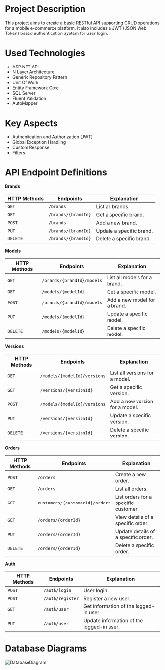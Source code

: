# Project Description

This project aims to create a basic RESTful API supporting CRUD operations for a mobile e-commerce platform. It also includes a JWT (JSON Web Token) based authentication system for user login.

# Used Technologies
- ASP.NET API
- N Layer Architecture
- Generic Repository Pattern 
- Unit Of Work
- Entity Framework Core
- SQL Server
- Fluent Validation
- AutoMapper

# Key Aspects

- Authentication and Authorization (JWT)
- Global Exception Handling
- Custom Response
- Filters

# API Endpoint Definitions

**Brands**

| **HTTP Methods** | **Endpoints** | **Explanation** |
| --- | --- | --- |
| `GET`| `/brands` | List all brands. |
| `GET`| `/brands/{brandId}` | Get a specific brand. |
| `POST`| `/brands` | Add a new brand. |
| `PUT`| `/brands/{brandId}` | Update a specific brand. | 
| `DELETE`| `/brands/{brandId}` | Delete a specific brand. | 


**Models**

| **HTTP Methods** | **Endpoints** | **Explanation** |
| --- | --- | --- |
| `GET`| `/brands/{brandId}/models` | List all models for a brand. | 
| `GET`| `/models/{modelId}` | Get a specific model. | 
| `POST`| `/brands/{brandId}/models` | Add a new model for a brand. | 
| `PUT`| `/models/{modelId}` | Update a specific model. | 
| `DELETE`| `/models/{modelId}` | Delete a specific model. | 


**Versions** 

| **HTTP Methods** | **Endpoints** | **Explanation** |
| --- | --- | --- |
| `GET`| `/models/{modelId}/versions` | List all versions for a model. | 
| `GET`| `/versions/{versionId}` | Get a specific version. | 
| `POST`| `/models/{modelId}/versions` | Add a new version for a model. | 
| `PUT`| `/versions/{versionId}` | Update a specific version. | 
| `DELETE`| `/versions/{versionId}` | Delete a specific version. | 


**Orders** 

| **HTTP Methods** | **Endpoints** | **Explanation** |
| --- | --- | --- |
| `POST`| `/orders` | Create a new order. | 
| `GET`| `/orders` | List all orders. | 
| `GET`| `customers/{customerId}/orders` | List orders for a specific customer. | 
| `GET`| `/orders/{orderId}` | View details of a specific order. | 
| `PUT`| `/orders/{orderId}` | Update details of a specific order. | 
| `DELETE`| `/orders/{orderId}` | Delete a specific order. | 

**Auth** 

| **HTTP Methods** | **Endpoints** | **Explanation** |
| --- | --- | --- |
| `POST`| `/auth/login` | User login. | 
| `POST`| `/auth/register` | Register a new user. | 
| `GET`| `/auth/user` | Get information of the logged-in user. | 
| `PUT`| `/auth/user` | Update information of the logged-in user. | 

# Database Diagrams

![DatabaseDiagram](https://www.serkanisik.com/wp-content/uploads/2024/02/phoneEcommerce.png)